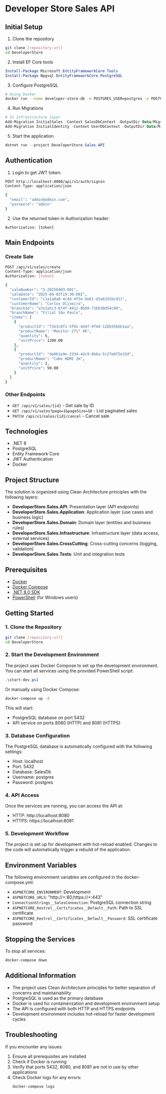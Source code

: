 # Developer Store Sales API

## Initial Setup

1. Clone the repository
```bash
git clone [repository-url]
cd DeveloperStore
```

2. Install EF Core tools
```powershell
Install-Package Microsoft.EntityFrameworkCore.Tools
Install-Package Npgsql.EntityFrameworkCore.PostgreSQL
```

3. Configure PostgreSQL
```bash
# Using Docker
docker run --name developer-store-db -e POSTGRES_USER=postgres -e POSTGRES_PASSWORD=postgres -e POSTGRES_DB=SalesDb -p 5432:5432 -d postgres:15
```

4. Run Migrations
```powershell
# In Infrastructure layer
Add-Migration InitialSales -Context SalesDbContext -OutputDir Data/Migrations/Sales
Add-Migration InitialIdentity -Context UserDbContext -OutputDir Data/Migrations/Identity
```

5. Start the application
```powershell
dotnet run --project DeveloperStore.Sales.API
```

## Authentication

1. Login to get JWT token:
```bash
POST http://localhost:8080/api/v1/auth/signin
Content-Type: application/json

{
  "email": "admin@admin.com",
  "password": "admin"
}
```

2. Use the returned token in Authorization header:
```
Authorization: [token]
```

## Main Endpoints

### Create Sale
```bash
POST /api/v1/sales/create
Content-Type: application/json
Authorization: [token]

{
  "saleNumber": "S-20250403-001",
  "saleDate": "2025-04-03T19:30:00Z",
  "customerId": "c1a1a8a0-4c44-4f3e-9e61-d2a62d1bcd11",
  "customerName": "Carlos Oliveira",
  "branchId": "a7e1a5c3-6f4f-4412-8b99-71bb30d54c99",
  "branchName": "Filial São Paulo",
  "items": [
    {
      "productId": "f3e3c8f1-5f01-4d4f-9f4d-12bb5566b1aa",
      "productName": "Monitor 27\" 4K",
      "quantity": 5,
      "unitPrice": 1200.00
    },
    {
      "productId": "da8b1e9e-2334-4dc9-8b6a-5c27e8f5e33d",
      "productName": "Cabo HDMI 2m",
      "quantity": 2,
      "unitPrice": 50.00
    }
  ]
}
```

### Other Endpoints
- `GET /api/v1/sales/{id}` - Get sale by ID
- `GET /api/v1/sales?page=1&pageSize=10` - List paginated sales
- `PATCH /api/v1/sales/{id}/cancel` - Cancel sale

## Technologies

- .NET 8
- PostgreSQL
- Entity Framework Core
- JWT Authentication
- Docker

## Project Structure

The solution is organized using Clean Architecture principles with the following layers:

- **DeveloperStore.Sales.API**: Presentation layer (API endpoints)
- **DeveloperStore.Sales.Application**: Application layer (use cases and business logic)
- **DeveloperStore.Sales.Domain**: Domain layer (entities and business rules)
- **DeveloperStore.Sales.Infrastructure**: Infrastructure layer (data access, external services)
- **DeveloperStore.Sales.CrossCutting**: Cross-cutting concerns (logging, validation)
- **DeveloperStore.Sales.Tests**: Unit and integration tests

## Prerequisites

- [Docker](https://www.docker.com/get-docker)
- [Docker Compose](https://docs.docker.com/compose/install/)
- [.NET 8.0 SDK](https://dotnet.microsoft.com/download/dotnet/8.0)
- [PowerShell](https://docs.microsoft.com/en-us/powershell/scripting/install/installing-powershell) (for Windows users)

## Getting Started

### 1. Clone the Repository

```bash
git clone [repository-url]
cd DeveloperStore
```

### 2. Start the Development Environment

The project uses Docker Compose to set up the development environment. You can start all services using the provided PowerShell script:

```powershell
.\start-dev.ps1
```

Or manually using Docker Compose:

```bash
docker-compose up -d
```

This will start:
- PostgreSQL database on port 5432
- API service on ports 8080 (HTTP) and 8081 (HTTPS)

### 3. Database Configuration

The PostgreSQL database is automatically configured with the following settings:
- Host: localhost
- Port: 5432
- Database: SalesDb
- Username: postgres
- Password: postgres

### 4. API Access

Once the services are running, you can access the API at:
- HTTP: http://localhost:8080
- HTTPS: https://localhost:8081

### 5. Development Workflow

The project is set up for development with hot-reload enabled. Changes to the code will automatically trigger a rebuild of the application.

## Environment Variables

The following environment variables are configured in the docker-compose.yml:

- `ASPNETCORE_ENVIRONMENT`: Development
- `ASPNETCORE_URLS`: "http://+:80;https://+:443"
- `ConnectionStrings__SalesConnection`: PostgreSQL connection string
- `ASPNETCORE_Kestrel__Certificates__Default__Path`: Path to SSL certificate
- `ASPNETCORE_Kestrel__Certificates__Default__Password`: SSL certificate password

## Stopping the Services

To stop all services:

```bash
docker-compose down
```

## Additional Information

- The project uses Clean Architecture principles for better separation of concerns and maintainability
- PostgreSQL is used as the primary database
- Docker is used for containerization and development environment setup
- The API is configured with both HTTP and HTTPS endpoints
- Development environment includes hot-reload for faster development cycles

## Troubleshooting

If you encounter any issues:

1. Ensure all prerequisites are installed
2. Check if Docker is running
3. Verify that ports 5432, 8080, and 8081 are not in use by other applications
4. Check Docker logs for any errors:
   ```bash
   docker-compose logs
   ```
 